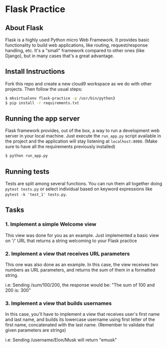 # Flask Practice

## About Flask

Flask is a highly used Python micro Web Framework. It provides basic functionality to build web applications, like routing, request/response handling, etc. It's a "small" framework compared to other ones (like Django), but in many cases that's a great advantage.


## Install Instructions
Fork this repo and create a new cloud9 workspace as we do with other projects. Then follow the usual steps:

```bash
$ mkvirtualenv flask-practice -p /usr/bin/python3
$ pip install -r requirements.txt
```


## Running the app server

Flask framework provides, out of the box, a way to run a development web server in your local machine. Just execute the `run_app.py` script available in the project and the application will stay listening at `localhost:8080`. (Make sure to have all the requirements previously installed)

```bash
$ python run_app.py
```


## Running tests

Tests are split among several functions. You can run them all together doing `pytest tests.py` or select individual based on keyword expressions like `pytest -k 'test_1' tests.py`.


## Tasks

### 1. Implement a simple Welcome view

This view was done for you as an example. Just implemented a basic view on '/' URL that returns a string welcoming to your Flask practice

### 2. Implement a view that receives URL parameters

This one was also done as an example. In this case, the view receives two numbers as URL parameters, and returns the sum of them in a formatted string.

i.e: Sending /sum/100/200, the response would be: "The sum of 100 and 200 is: 300"

### 3. Implement a view that builds usernames

In this case, you'll have to implement a view that receives user's first name and last name, and builds its lowercase username using first letter of the first name, concatenated with the last name. (Remember to validate that given parameters are strings)

i.e: Sending /username/Elon/Musk will return "emusk"
